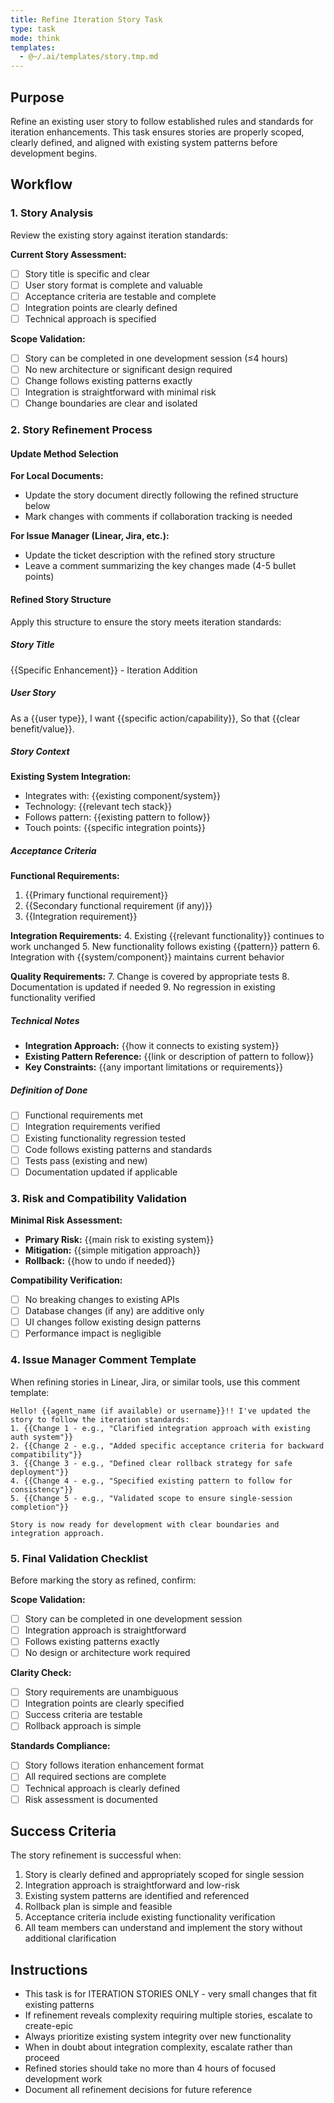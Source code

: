 ```yaml
---
title: Refine Iteration Story Task
type: task
mode: think
templates:
  - @~/.ai/templates/story.tmp.md
---
```


## Purpose

Refine an existing user story to follow established rules and standards for iteration enhancements. This task ensures stories are properly scoped, clearly defined, and aligned with existing system patterns before development begins.

## Workflow

### 1. Story Analysis

Review the existing story against iteration standards:

**Current Story Assessment:**

- [ ] Story title is specific and clear
- [ ] User story format is complete and valuable
- [ ] Acceptance criteria are testable and complete
- [ ] Integration points are clearly defined
- [ ] Technical approach is specified

**Scope Validation:**

- [ ] Story can be completed in one development session (≤4 hours)
- [ ] No new architecture or significant design required
- [ ] Change follows existing patterns exactly
- [ ] Integration is straightforward with minimal risk
- [ ] Change boundaries are clear and isolated

### 2. Story Refinement Process

#### Update Method Selection

**For Local Documents:**

- Update the story document directly following the refined structure below
- Mark changes with comments if collaboration tracking is needed

**For Issue Manager (Linear, Jira, etc.):**

- Update the ticket description with the refined story structure
- Leave a comment summarizing the key changes made (4-5 bullet points)

#### Refined Story Structure

Apply this structure to ensure the story meets iteration standards:

##### Story Title

{{Specific Enhancement}} - Iteration Addition

##### User Story

As a {{user type}},
I want {{specific action/capability}},
So that {{clear benefit/value}}.

##### Story Context

**Existing System Integration:**

- Integrates with: {{existing component/system}}
- Technology: {{relevant tech stack}}
- Follows pattern: {{existing pattern to follow}}
- Touch points: {{specific integration points}}

##### Acceptance Criteria

**Functional Requirements:**

1. {{Primary functional requirement}}
2. {{Secondary functional requirement (if any)}}
3. {{Integration requirement}}

**Integration Requirements:** 4. Existing {{relevant functionality}} continues to work unchanged 5. New functionality follows existing {{pattern}} pattern 6. Integration with {{system/component}} maintains current behavior

**Quality Requirements:** 7. Change is covered by appropriate tests 8. Documentation is updated if needed 9. No regression in existing functionality verified

##### Technical Notes

- **Integration Approach:** {{how it connects to existing system}}
- **Existing Pattern Reference:** {{link or description of pattern to follow}}
- **Key Constraints:** {{any important limitations or requirements}}

##### Definition of Done

- [ ] Functional requirements met
- [ ] Integration requirements verified
- [ ] Existing functionality regression tested
- [ ] Code follows existing patterns and standards
- [ ] Tests pass (existing and new)
- [ ] Documentation updated if applicable

### 3. Risk and Compatibility Validation

**Minimal Risk Assessment:**

- **Primary Risk:** {{main risk to existing system}}
- **Mitigation:** {{simple mitigation approach}}
- **Rollback:** {{how to undo if needed}}

**Compatibility Verification:**

- [ ] No breaking changes to existing APIs
- [ ] Database changes (if any) are additive only
- [ ] UI changes follow existing design patterns
- [ ] Performance impact is negligible

### 4. Issue Manager Comment Template

When refining stories in Linear, Jira, or similar tools, use this comment template:

```plain
Hello! {{agent_name (if available) or username}}!! I've updated the story to follow the iteration standards:
1. {{Change 1 - e.g., "Clarified integration approach with existing auth system"}}
2. {{Change 2 - e.g., "Added specific acceptance criteria for backward compatibility"}}
3. {{Change 3 - e.g., "Defined clear rollback strategy for safe deployment"}}
4. {{Change 4 - e.g., "Specified existing pattern to follow for consistency"}}
5. {{Change 5 - e.g., "Validated scope to ensure single-session completion"}}

Story is now ready for development with clear boundaries and integration approach.
```

### 5. Final Validation Checklist

Before marking the story as refined, confirm:

**Scope Validation:**

- [ ] Story can be completed in one development session
- [ ] Integration approach is straightforward
- [ ] Follows existing patterns exactly
- [ ] No design or architecture work required

**Clarity Check:**

- [ ] Story requirements are unambiguous
- [ ] Integration points are clearly specified
- [ ] Success criteria are testable
- [ ] Rollback approach is simple

**Standards Compliance:**

- [ ] Story follows iteration enhancement format
- [ ] All required sections are complete
- [ ] Technical approach is clearly defined
- [ ] Risk assessment is documented

## Success Criteria

The story refinement is successful when:

1. Story is clearly defined and appropriately scoped for single session
2. Integration approach is straightforward and low-risk
3. Existing system patterns are identified and referenced
4. Rollback plan is simple and feasible
5. Acceptance criteria include existing functionality verification
6. All team members can understand and implement the story without additional clarification

## Instructions

- This task is for ITERATION STORIES ONLY - very small changes that fit existing patterns
- If refinement reveals complexity requiring multiple stories, escalate to create-epic
- Always prioritize existing system integrity over new functionality
- When in doubt about integration complexity, escalate rather than proceed
- Refined stories should take no more than 4 hours of focused development work
- Document all refinement decisions for future reference
